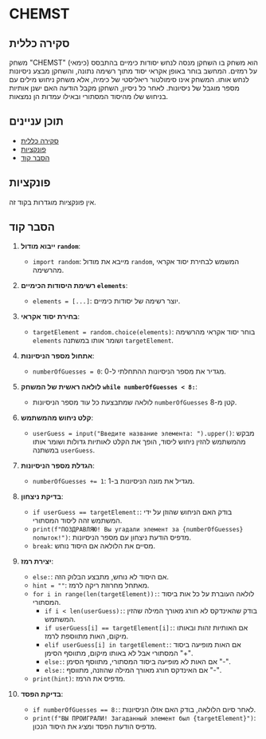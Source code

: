 # CHEMST

## סקירה כללית

משחק "CHEMST" (כימאי) הוא משחק בו השחקן מנסה לנחש יסודות כימיים בהתבסס על רמזים. המחשב בוחר באופן אקראי יסוד מתוך רשימה נתונה, והשחקן מבצע ניסיונות לנחש אותו. המשחק אינו סימולטור ריאליסטי של כימיה, אלא משחק ניחוש מילים עם מספר מוגבל של ניסיונות. לאחר כל ניסיון, השחקן מקבל הודעה האם ישנן אותיות בניחוש שלו מהיסוד המסתורי ובאילו עמדות הן נמצאות.

## תוכן עניינים

- [סקירה כללית](#סקירה-כללית)
- [פונקציות](#פונקציות)
- [הסבר קוד](#הסבר-קוד)

## פונקציות

אין פונקציות מוגדרות בקוד זה.

## הסבר קוד

1.  **ייבוא מודול `random`**:
    -   `import random`: מייבא את מודול `random`, המשמש לבחירת יסוד אקראי מהרשימה.

2.  **רשימת היסודות הכימיים `elements`**:
    -   `elements = [...]`: יוצר רשימה של יסודות כימיים.

3.  **בחירת יסוד אקראי**:
    -   `targetElement = random.choice(elements)`: בוחר יסוד אקראי מהרשימה `elements` ושומר אותו במשתנה `targetElement`.

4.  **אתחול מספר הניסיונות**:
    -   `numberOfGuesses = 0`: מגדיר את מספר הניסיונות ההתחלתי ל-0.

5.  **לולאה ראשית של המשחק `while numberOfGuesses < 8:`**:
    -   לולאה שמתבצעת כל עוד מספר הניסיונות `numberOfGuesses` קטן מ-8.

6.  **קלט ניחוש מהמשתמש**:
    -   `userGuess = input("Введите название элемента: ").upper()`: מבקש מהמשתמש להזין ניחוש ליסוד, הופך את הקלט לאותיות גדולות ושומר אותו במשתנה `userGuess`.

7.  **הגדלת מספר הניסיונות**:
    -   `numberOfGuesses += 1`: מגדיל את מונה הניסיונות ב-1.

8.  **בדיקת ניצחון**:
    -   `if userGuess == targetElement:`: בודק האם הניחוש שהוזן על ידי המשתמש זהה ליסוד המסתורי.
    -   `print(f"ПОЗДРАВЛЯЮ! Вы угадали элемент за {numberOfGuesses} попыток!")`: מדפיס הודעת ניצחון עם מספר הניסיונות.
    -   `break`: מסיים את הלולאה אם היסוד נוחש.

9.  **יצירת רמז**:
    -   `else:`: אם היסוד לא נוחש, מתבצע הבלוק הזה.
    -   `hint = ""`: מאתחל מחרוזת ריקה לרמז.
    -   `for i in range(len(targetElement)):`: לולאה העוברת על כל אות ביסוד המסתורי.
        -   `if i < len(userGuess):`: בודק שהאינדקס לא חורג מאורך המילה שהזין המשתמש.
        -   `if userGuess[i] == targetElement[i]:`: אם האותיות זהות ובאותו מיקום, האות מתווספת לרמז.
        -   `elif userGuess[i] in targetElement:`: אם האות מופיעה ביסוד המסתורי אבל לא באותו מיקום, מתווסף הסימן "+".
        -   `else:`: אם האות לא מופיעה ביסוד המסתורי, מתווסף הסימן "-".
        -   `else:`: אם האינדקס חורג מאורך המילה שהוזנה, מתווסף "-".
    -   `print(hint)`: מדפיס את הרמז.

10. **בדיקת הפסד**:
    -   `if numberOfGuesses == 8:`: לאחר סיום הלולאה, בודק האם אזלו הניסיונות.
    -   `print(f"ВЫ ПРОИГРАЛИ! Загаданный элемент был {targetElement}")`: מדפיס הודעת הפסד ומציג את היסוד הנכון.